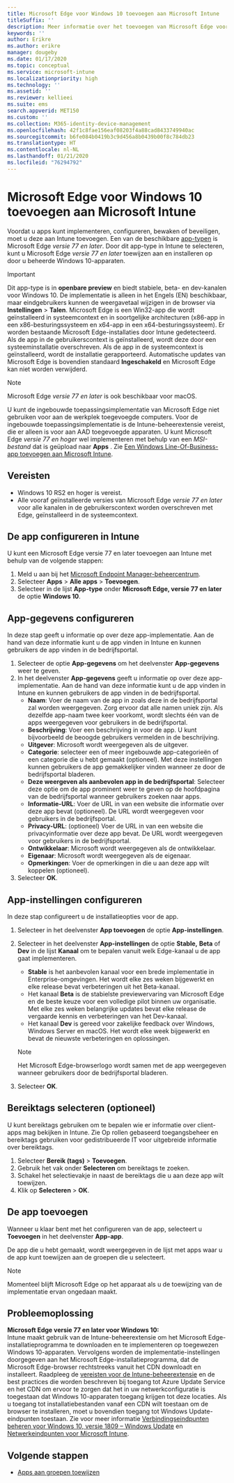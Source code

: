 ```yaml
---
title: Microsoft Edge voor Windows 10 toevoegen aan Microsoft Intune
titleSuffix: ''
description: Meer informatie over het toevoegen van Microsoft Edge voor Windows 10 aan Microsoft Intune.
keywords: ''
author: Erikre
ms.author: erikre
manager: dougeby
ms.date: 01/17/2020
ms.topic: conceptual
ms.service: microsoft-intune
ms.localizationpriority: high
ms.technology: ''
ms.assetid: ''
ms.reviewer: kellieei
ms.suite: ems
search.appverid: MET150
ms.custom: ''
ms.collection: M365-identity-device-management
ms.openlocfilehash: 42f1c8fae156eaf08203f4a88cad8433749940ac
ms.sourcegitcommit: b6fe084b0419b3c9d456a8b0439b00f8c784db23
ms.translationtype: HT
ms.contentlocale: nl-NL
ms.lasthandoff: 01/21/2020
ms.locfileid: "76294792"
---
```

# <a name="add-microsoft-edge-for-windows-10-to-microsoft-intune"></a>Microsoft Edge voor Windows 10 toevoegen aan Microsoft Intune

Voordat u apps kunt implementeren, configureren, bewaken of beveiligen, moet u deze aan Intune toevoegen. Een van de beschikbare [app-typen](~/apps/apps-add.md#app-types-in-microsoft-intune) is Microsoft Edge *versie 77 en later*. Door dit app-type in Intune te selecteren, kunt u Microsoft Edge *versie 77 en later* toewijzen aan en installeren op door u beheerde Windows 10-apparaten.

> [!IMPORTANT]
> Dit app-type is in **openbare preview** en biedt stabiele, beta- en dev-kanalen voor Windows 10. De implementatie is alleen in het Engels (EN) beschikbaar, maar eindgebruikers kunnen de weergavetaal wijzigen in de browser via **Instellingen** > **Talen**. Microsoft Edge is een Win32-app die wordt geïnstalleerd in systeemcontext en in soortgelijke architecturen (x86-app in een x86-besturingssysteem en x64-app in een x64-besturingssysteem). Er worden bestaande Microsoft Edge-installaties door Intune gedetecteerd. Als de app in de gebruikerscontext is geïnstalleerd, wordt deze door een systeeminstallatie overschreven. Als de app in de systeemcontext is geïnstalleerd, wordt de installatie gerapporteerd. Automatische updates van Microsoft Edge is bovendien standaard **Ingeschakeld** en Microsoft Edge kan niet worden verwijderd.

> [!NOTE]
> Microsoft Edge *versie 77 en later* is ook beschikbaar voor macOS.
> 
> U kunt de ingebouwde toepassingsimplementatie van Microsoft Edge niet gebruiken voor aan de werkplek toegevoegde computers. Voor de ingebouwde toepassingsimplementatie is de Intune-beheerextensie vereist, die er alleen is voor aan AAD toegevoegde apparaten. U kunt Microsoft Edge *versie 77 en hoger* wel implementeren met behulp van een *MSI-bestand* dat is geüpload naar **Apps** . Zie [Een Windows Line-Of-Business-app toevoegen aan Microsoft Intune](~/apps/lob-apps-windows.md).

## <a name="prerequisites"></a>Vereisten
- Windows 10 RS2 en hoger is vereist.
- Alle vooraf geïnstalleerde versies van Microsoft Edge *versie 77 en later* voor alle kanalen in de gebruikerscontext worden overschreven met Edge, geïnstalleerd in de systeemcontext.

## <a name="configure-the-app-in-intune"></a>De app configureren in Intune
U kunt een Microsoft Edge versie 77 en later toevoegen aan Intune met behulp van de volgende stappen:

1. Meld u aan bij het [Microsoft Endpoint Manager-beheercentrum](https://go.microsoft.com/fwlink/?linkid=2109431).
2. Selecteer **Apps** > **Alle apps** > **Toevoegen**.
3. Selecteer in de lijst **App-type** onder **Microsoft Edge, versie 77 en later** de optie **Windows 10**.

## <a name="configure-app-information"></a>App-gegevens configureren
In deze stap geeft u informatie op over deze app-implementatie. Aan de hand van deze informatie kunt u de app vinden in Intune en kunnen gebruikers de app vinden in de bedrijfsportal.

1. Selecteer de optie **App-gegevens** om het deelvenster **App-gegevens** weer te geven.
2. In het deelvenster **App-gegevens** geeft u informatie op over deze app-implementatie. Aan de hand van deze informatie kunt u de app vinden in Intune en kunnen gebruikers de app vinden in de bedrijfsportal.
    - **Naam**: Voer de naam van de app in zoals deze in de bedrijfsportal zal worden weergegeven. Zorg ervoor dat alle namen uniek zijn. Als dezelfde app-naam twee keer voorkomt, wordt slechts één van de apps weergegeven voor gebruikers in de bedrijfsportal.
    - **Beschrijving**: Voer een beschrijving in voor de app. U kunt bijvoorbeeld de beoogde gebruikers vermelden in de beschrijving.
    - **Uitgever**: Microsoft wordt weergegeven als de uitgever.
    - **Categorie**: selecteer een of meer ingebouwde app-categorieën of een categorie die u hebt gemaakt (optioneel). Met deze instellingen kunnen gebruikers de app gemakkelijker vinden wanneer ze door de bedrijfsportal bladeren.
    - **Deze weergeven als aanbevolen app in de bedrijfsportal**: Selecteer deze optie om de app prominent weer te geven op de hoofdpagina van de bedrijfsportal wanneer gebruikers zoeken naar apps.
    - **Informatie-URL**: Voer de URL in van een website die informatie over deze app bevat (optioneel). De URL wordt weergegeven voor gebruikers in de bedrijfsportal.
    - **Privacy-URL**: (optioneel) Voer de URL in van een website die privacyinformatie over deze app bevat. De URL wordt weergegeven voor gebruikers in de bedrijfsportal.
    - **Ontwikkelaar**: Microsoft wordt weergegeven als de ontwikkelaar.
    - **Eigenaar**: Microsoft wordt weergegeven als de eigenaar.
    - **Opmerkingen**: Voer de opmerkingen in die u aan deze app wilt koppelen (optioneel).
3. Selecteer **OK**.

## <a name="configure-app-settings"></a>App-instellingen configureren
In deze stap configureert u de installatieopties voor de app.

1. Selecteer in het deelvenster **App toevoegen** de optie **App-instellingen**.
2. Selecteer in het deelvenster **App-instellingen** de optie **Stable,** **Beta** of **Dev** in de lijst **Kanaal** om te bepalen vanuit welk Edge-kanaal u de app gaat implementeren.
    - **Stable** is het aanbevolen kanaal voor een brede implementatie in Enterprise-omgevingen. Het wordt elke zes weken bijgewerkt en elke release bevat verbeteringen uit het Beta-kanaal.
    - Het kanaal **Beta** is de stabielste previewervaring van Microsoft Edge en de beste keuze voor een volledige pilot binnen uw organisatie. Met elke zes weken belangrijke updates bevat elke release de vergaarde kennis en verbeteringen van het Dev-kanaal.
    - Het kanaal **Dev** is gereed voor zakelijke feedback over Windows, Windows Server en macOS. Het wordt elke week bijgewerkt en bevat de nieuwste verbeteringen en oplossingen.

    > [!NOTE]
    > Het Microsoft Edge-browserlogo wordt samen met de app weergegeven wanneer gebruikers door de bedrijfsportal bladeren.

3.  Selecteer **OK**.

## <a name="select-scope-tags-optional"></a>Bereiktags selecteren (optioneel)
U kunt bereiktags gebruiken om te bepalen wie er informatie over client-apps mag bekijken in Intune. Zie Op rollen gebaseerd toegangsbeheer en bereiktags gebruiken voor gedistribueerde IT voor uitgebreide informatie over bereiktags.
1.  Selecteer **Bereik (tags)**  > **Toevoegen**.
2.  Gebruik het vak onder **Selecteren** om bereiktags te zoeken.
3.  Schakel het selectievakje in naast de bereiktags die u aan deze app wilt toewijzen.
4.  Klik op **Selecteren** > **OK**.

## <a name="add-the-app"></a>De app toevoegen
Wanneer u klaar bent met het configureren van de app, selecteert u **Toevoegen** in het deelvenster **App-app**. 

De app die u hebt gemaakt, wordt weergegeven in de lijst met apps waar u de app kunt toewijzen aan de groepen die u selecteert. 

> [!NOTE]
> Momenteel blijft Microsoft Edge op het apparaat als u de toewijzing van de implementatie ervan ongedaan maakt.

## <a name="troubleshooting"></a>Probleemoplossing
**Microsoft Edge versie 77 en later voor Windows 10:**<br>
Intune maakt gebruik van de Intune-beheerextensie om het Microsoft Edge-installatieprogramma te downloaden en te implementeren op toegewezen Windows 10-apparaten. Vervolgens worden de implementatie-instellingen doorgegeven aan het Microsoft Edge-installatieprogramma, dat de Microsoft Edge-browser rechtstreeks vanuit het CDN downloadt en installeert. Raadpleeg de [vereisten voor de Intune-beheerextensie](~/apps/intune-management-extension.md#prerequisites) en de best practices die worden beschreven bij toegang tot Azure Update Service en het CDN om ervoor te zorgen dat het in uw netwerkconfiguratie is toegestaan dat Windows 10-apparaten toegang krijgen tot deze locaties. Als u toegang tot installatiebestanden vanaf een CDN wilt toestaan om de browser te installeren, moet u bovendien toegang tot Windows Update-eindpunten toestaan. Zie voor meer informatie [Verbindingseindpunten beheren voor Windows 10, versie 1809 – Windows Update](https://docs.microsoft.com/windows/privacy/manage-windows-1809-endpoints#windows-update) en [Netwerkeindpunten voor Microsoft Intune](~/fundamentals/intune-endpoints.md).

## <a name="next-steps"></a>Volgende stappen
- [Apps aan groepen toewijzen](~/apps/apps-deploy.md)
